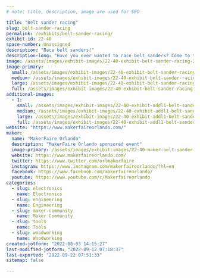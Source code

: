 ```yaml
---
# note: title, description, image are used for SEO

title: "Belt sander racing"
slug: belt-sander-racing
permalink: /exhibits/belt-sander-racing/
exhibit-id: 22-40
space-number: Unassigned
description: "Race belt sanders!"
description-long: "Have you ever wanted to race belt sanders? Come to this exhibit and see if you can beat your opponent as the belt sanders take off down the track."
image: /assets/images/exhibit-images/22-40-exhibit-belt-sander-racing-21-148-exhibit-belt-sander-racing-belt-sander-racing-large-large.jpg
image-primary: 
  small: /assets/images/exhibit-images/22-40-exhibit-belt-sander-racing-21-148-exhibit-belt-sander-racing-belt-sander-racing-large-small.jpg
  medium: /assets/images/exhibit-images/22-40-exhibit-belt-sander-racing-21-148-exhibit-belt-sander-racing-belt-sander-racing-large-medium.jpg
  large: /assets/images/exhibit-images/22-40-exhibit-belt-sander-racing-21-148-exhibit-belt-sander-racing-belt-sander-racing-large-large.jpg
  full: /assets/images/exhibit-images/22-40-exhibit-belt-sander-racing-21-148-exhibit-belt-sander-racing-belt-sander-racing-large-full.jpg
additional-images: 
  - 1:
    small: /assets/images/exhibit-images/22-40-exhibit-addl1-belt-sander-racing-51702023447-6e212b79b4-c-small.jpg
    medium: /assets/images/exhibit-images/22-40-exhibit-addl1-belt-sander-racing-51702023447-6e212b79b4-c-medium.jpg
    large: /assets/images/exhibit-images/22-40-exhibit-addl1-belt-sander-racing-51702023447-6e212b79b4-c-large.jpg
    full: /assets/images/exhibit-images/22-40-exhibit-addl1-belt-sander-racing-51702023447-6e212b79b4-c-full.jpg
website: "https://www.makerfaireorlando.com/"
maker: 
  name: "MakerFaire Orlando"
  description: "MakerFaire Orlando sponsored event"
  image-primary: /assets/images/exhibit-images/22-40-maker-belt-sander-racing-21-142-maker-learn-to-solder-download-medium-medium.png
  website: https://www.makerfaireorlando.com/
  twitter: https://www.twitter.com/orlmakerfaire
  instagram: https://www.instagram.com/makerfaireorlando/?hl=en
  facebook: https://www.facebook.com/makerfaireorlando/
  youtube: https://www.youtube.com/c/Makerfaireorlando
categories: 
  - slug: electronics
    name: Electronics
  - slug: engineering
    name: Engineering
  - slug: maker-community
    name: Maker Community
  - slug: tools
    name: Tools
  - slug: woodworking
    name: Woodworking
created-jotform: "2022-08-03 14:15:27"
last-modified-jotform: "2022-09-12 07:18:37"
last-exported: "2022-09-22 07:51:33"
sitemap: false

---
```

